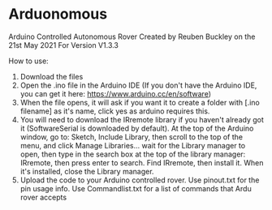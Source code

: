 # Arduonomous
Arduino Controlled Autonomous Rover
Created by Reuben Buckley on the 21st May 2021
For Version V1.3.3

How to use:
1) Download the files
2) Open the .ino file in the Arduino IDE (If you don't have the Arduino IDE, you can get it here: https://www.arduino.cc/en/software)
3) When the file opens, it will ask if you want it to create a folder with [.ino filename] as it's name, click yes as arduino requires this.
4) You will need to download the IRremote library if you haven't already got it (SoftwareSerial is downloaded by default).
   At the top of the Arduino window, go to: Sketch, Include Library, then scroll to the top of the menu, and click Manage Libraries...
   wait for the Library manager to open, then type in the search box at the top of the library manager: IRremote, then press enter to search.
   Find IRremote, then install it. When it's installed, close the Library manager.
5) Upload the code to your Arduino controlled rover. Use pinout.txt for the pin usage info. Use Commandlist.txt for a list of commands that Ardu rover accepts
